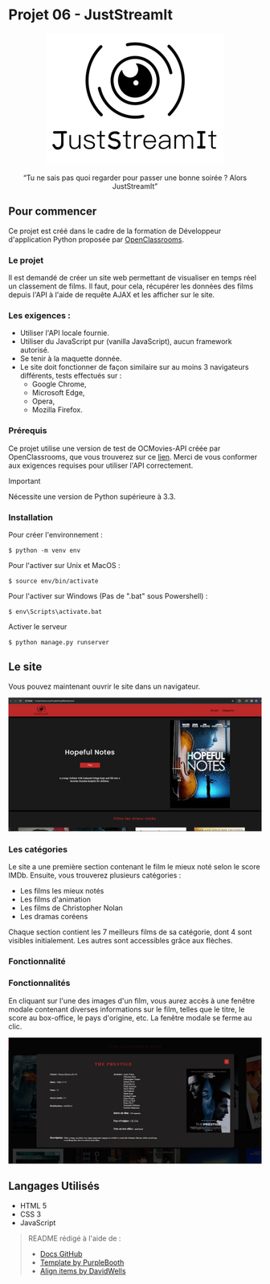 # Projet 06 - JustStreamIt

<div align="center">
  <source media="(prefers-color-scheme: dark)" srcset="https://github.com/Nantosuelte88/Projet06/blob/main/data/logo_fond_blanc.png">
  <source media="(prefers-color-scheme: light)" srcset="https://github.com/Nantosuelte88/Projet06/blob/main/data/16004298163529_P5.png">
  <img alt="Logo de JustStreamIt" src="https://github.com/Nantosuelte88/Projet06/blob/main/data/logo_fond_blanc.png">
</div>
<p align="center">
    “Tu ne sais pas quoi regarder pour passer une bonne soirée ? Alors JustStreamIt”
</p>

## Pour commencer

Ce projet est créé dans le cadre de la formation de Développeur d'application Python proposée par [OpenClassrooms](https://openclassrooms.com/fr/).

### Le projet

Il est demandé de créer un site web permettant de visualiser en temps réel un classement de films. 
Il faut, pour cela, récupérer les données des films depuis l'API à l'aide de requête AJAX et les afficher sur le site.

### Les exigences :
  + Utiliser l'API locale fournie.
  + Utiliser du JavaScript pur (vanilla JavaScript), aucun framework autorisé.
  + Se tenir à la maquette donnée.
  + Le site doit fonctionner de façon similaire sur au moins 3 navigateurs différents, tests effectués sur :
    * Google Chrome,
    * Microsoft Edge,
    * Opera,
    * Mozilla Firefox.

### Prérequis

Ce projet utilise une version de test de OCMovies-API créée par OpenClassrooms, que vous trouverez sur ce [lien](https://github.com/OpenClassrooms-Student-Center/OCMovies-API-EN-FR). Merci de vous conformer aux exigences requises pour utiliser l'API correctement.


> [!IMPORTANT]
> Nécessite une version de Python supérieure à 3.3.


### Installation

Pour créer l'environnement :
```
$ python -m venv env
```

Pour l'activer sur Unix et MacOS :
```
$ source env/bin/activate
```

Pour l'activer sur Windows (Pas de ".bat" sous Powershell) :
```
$ env\Scripts\activate.bat
```

Activer le serveur
```
$ python manage.py runserver
```

## Le site

Vous pouvez maintenant ouvrir le site dans un navigateur.

<p align="center">
  <img alt="Démo du site JustStreamIt, en-tête et meilleur film" src="https://github.com/Nantosuelte88/Projet06/blob/main/data/screen01.png">
</p>

### Les catégories

Le site a une première section contenant le film le mieux noté selon le score IMDb. Ensuite, vous trouverez plusieurs catégories :
  - Les films les mieux notés
  - Les films d'animation
  - Les films de Christopher Nolan
  - Les dramas coréens

Chaque section contient les 7 meilleurs films de sa catégorie, dont 4 sont visibles initialement. Les autres sont accessibles grâce aux flèches.

### Fonctionnalité

### Fonctionnalités

En cliquant sur l'une des images d'un film, vous aurez accès à une fenêtre modale contenant diverses informations sur le film, telles que le titre, le score au box-office, le pays d'origine, etc. La fenêtre modale se ferme au clic.

<p align="center">
  <img alt="Exemple d'information sur un film" src="https://github.com/Nantosuelte88/Projet06/blob/main/data/screen02.png">
</p>


## Langages Utilisés

* HTML 5
* CSS 3
* JavaScript  

  
> README rédigé à l'aide de :
> - [Docs GitHub](https://docs.github.com/fr/get-started/writing-on-github/getting-started-with-writing-and-formatting-on-github/basic-writing-and-formatting-syntax)
> - [Template by PurpleBooth](https://gist.github.com/PurpleBooth/109311bb0361f32d87a2)
> - [Align items by DavidWells](https://gist.github.com/DavidWells/7d2e0e1bc78f4ac59a123ddf8b74932d)
